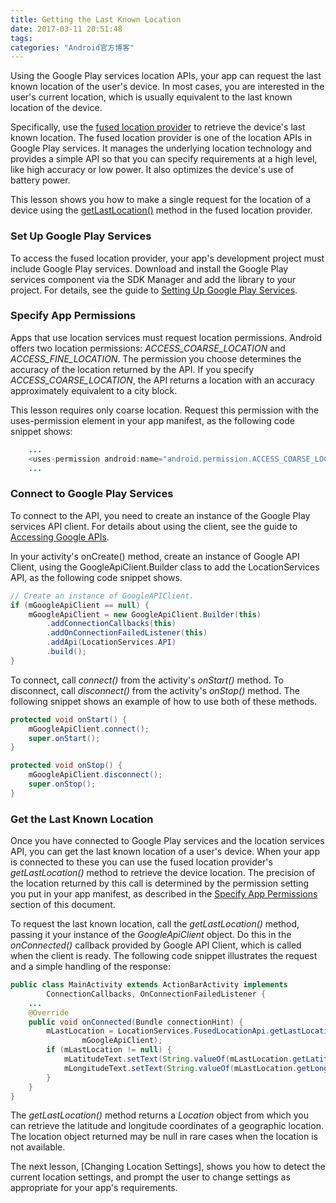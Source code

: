 ```yaml
---
title: Getting the Last Known Location
date: 2017-03-11 20:51:48
tags:
categories: "Android官方博客"
---
```


Using the Google Play services location APIs, your app can request the last known location of the user's device. In most cases, you are interested in the user's current location, which is usually equivalent to the last known location of the device.

Specifically, use the [fused location provider](https://developer.android.com/reference/com/google/android/gms/location/FusedLocationProviderApi.html) to retrieve the device's last known location. The fused location provider is one of the location APIs in Google Play services. It manages the underlying location technology and provides a simple API so that you can specify requirements at a high level, like high accuracy or low power. It also optimizes the device's use of battery power.

This lesson shows you how to make a single request for the location of a device using the [getLastLocation()](https://developers.google.com/android/reference/com/google/android/gms/location/FusedLocationProviderApi#getLastLocation(com.google.android.gms.common.api.GoogleApiClient)) method in the fused location provider.

### Set Up Google Play Services

To access the fused location provider, your app's development project must include Google Play services. Download and install the Google Play services component via the SDK Manager and add the library to your project. For details, see the guide to [Setting Up Google Play Services](https://developers.google.com/android/guides/setup).

<!--more-->

### Specify App Permissions

Apps that use location services must request location permissions. Android offers two location permissions: _ACCESS_COARSE_LOCATION_ and _ACCESS_FINE_LOCATION_. The permission you choose determines the accuracy of the location returned by the API. If you specify _ACCESS_COARSE_LOCATION_, the API returns a location with an accuracy approximately equivalent to a city block.

This lesson requires only coarse location. Request this permission with the uses-permission element in your app manifest, as the following code snippet shows:

```java
    ...
    <uses-permission android:name="android.permission.ACCESS_COARSE_LOCATION"/>
    ...
```

### Connect to Google Play Services

To connect to the API, you need to create an instance of the Google Play services API client. For details about using the client, see the guide to [Accessing Google APIs](https://developer.android.com/google/auth/api-client.html#Starting).

In your activity's onCreate() method, create an instance of Google API Client, using the GoogleApiClient.Builder class to add the LocationServices API, as the following code snippet shows.

```java
// Create an instance of GoogleAPIClient.
if (mGoogleApiClient == null) {
    mGoogleApiClient = new GoogleApiClient.Builder(this)
        .addConnectionCallbacks(this)
        .addOnConnectionFailedListener(this)
        .addApi(LocationServices.API)
        .build();
}
```

To connect, call _connect()_ from the activity's _onStart()_ method. To disconnect, call _disconnect()_ from the activity's _onStop()_ method. The following snippet shows an example of how to use both of these methods.

```java
protected void onStart() {
    mGoogleApiClient.connect();
    super.onStart();
}

protected void onStop() {
    mGoogleApiClient.disconnect();
    super.onStop();
}
```

### Get the Last Known Location

Once you have connected to Google Play services and the location services API, you can get the last known location of a user's device. When your app is connected to these you can use the fused location provider's _getLastLocation()_ method to retrieve the device location. The precision of the location returned by this call is determined by the permission setting you put in your app manifest, as described in the [Specify App Permissions](https://developer.android.com/training/location/retrieve-current.html#permissions) section of this document.

To request the last known location, call the _getLastLocation()_ method, passing it your instance of the _GoogleApiClient_ object. Do this in the _onConnected()_ callback provided by Google API Client, which is called when the client is ready. The following code snippet illustrates the request and a simple handling of the response:

```java
public class MainActivity extends ActionBarActivity implements
        ConnectionCallbacks, OnConnectionFailedListener {
    ...
    @Override
    public void onConnected(Bundle connectionHint) {
        mLastLocation = LocationServices.FusedLocationApi.getLastLocation(
                mGoogleApiClient);
        if (mLastLocation != null) {
            mLatitudeText.setText(String.valueOf(mLastLocation.getLatitude()));
            mLongitudeText.setText(String.valueOf(mLastLocation.getLongitude()));
        }
    }
}
```

The _getLastLocation()_ method returns a _Location_ object from which you can retrieve the latitude and longitude coordinates of a geographic location. The location object returned may be null in rare cases when the location is not available.

The next lesson, [Changing Location Settings], shows you how to detect the current location settings, and prompt the user to change settings as appropriate for your app's requirements.

